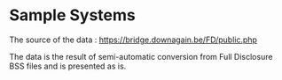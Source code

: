 # Sample Systems

The source of the data : https://bridge.downagain.be/FD/public.php

The data is the result of semi-automatic conversion from Full Disclosure BSS files and is presented as is.
